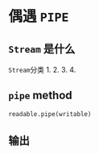 # 偶遇 `PIPE`

## `Stream` 是什么

`Stream`分类
1.
2.
3.
4.

## `pipe` method

`readable.pipe(writable)`
## 输出
